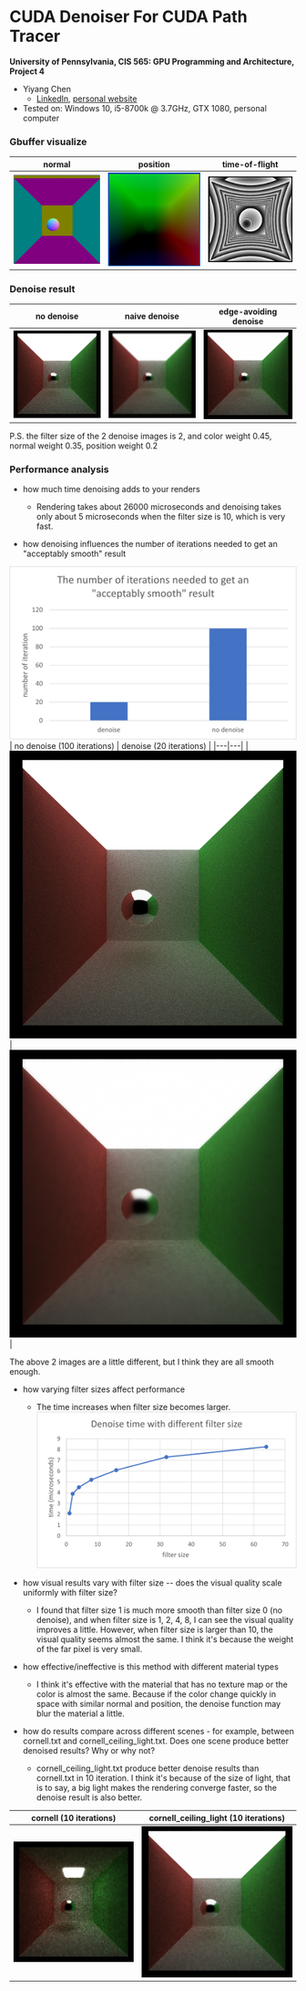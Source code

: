 CUDA Denoiser For CUDA Path Tracer
==================================

**University of Pennsylvania, CIS 565: GPU Programming and Architecture, Project 4**

* Yiyang Chen
  * [LinkedIn](https://www.linkedin.com/in/yiyang-chen-6a7641210/), [personal website](https://cyy0915.github.io/)
* Tested on: Windows 10, i5-8700k @ 3.7GHz, GTX 1080, personal computer

### Gbuffer visualize

| normal | position | time-of-flight |
|---|---|---|
|![](img/gbuffer_normal.png)|![](img/gbuffer_pos.png)|![](img/gbuffer_t.png)|

### Denoise result

| no denoise | naive denoise | edge-avoiding denoise |
|---|---|---|
|![](img/no.png)|![](img/naive.png)|![](img/edgeAvoiding.png)|


P.S. the filter size of the 2 denoise images is 2, and color weight  0.45, normal weight 0.35, position weight 0.2

### Performance analysis

* how much time denoising adds to your renders

    * Rendering takes about 26000 microseconds and denoising takes only about 5 microseconds when the filter size is 10, which is very fast. 

* how denoising influences the number of iterations needed to get an "acceptably smooth" result

![](img/number_of_iteration.png)
| no denoise (100 iterations) | denoise (20 iterations) |
|---|---|
|![](img/100.png)|![](img/20.png)|

The above 2 images are a little different, but I think they are all smooth enough.

* how varying filter sizes affect performance
    * The time increases when filter size becomes larger.
![](img/filtersize.png)

* how visual results vary with filter size -- does the visual quality scale uniformly with filter size?

    * I found that filter size 1 is much more smooth than filter size 0 (no denoise), and when filter size is 1, 2, 4, 8, I can see the visual quality improves a little. However, when filter size is larger than 10, the visual quality seems almost the same. I think it's because the weight of the far pixel is very small.

* how effective/ineffective is this method with different material types

    * I think it's effective with the material that has no texture map or the color is almost the same. Because if the color change quickly in space with similar normal and position, the denoise function may blur the material a little.

* how do results compare across different scenes - for example, between cornell.txt and cornell_ceiling_light.txt. Does one scene produce better denoised results? Why or why not?
    
    * cornell_ceiling_light.txt produce better denoise results than cornell.txt in 10 iteration. I think it's because of the size of light, that is to say, a big light makes the rendering converge faster, so the denoise result is also better.

| cornell (10 iterations) | cornell_ceiling_light (10 iterations) |
|---|---|
|![](img/cornell.png)|![](img/edgeAvoiding.png)|
